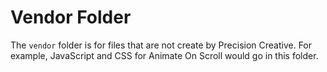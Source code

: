 # Vendor Folder

The `vendor` folder is for files that are not create by Precision Creative. For example, JavaScript and CSS for Animate On Scroll would go in this folder.
